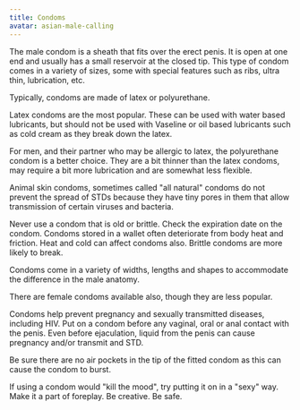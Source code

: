 ```yaml
---
title: Condoms
avatar: asian-male-calling
---
```


The male condom is a sheath that fits over the erect penis. It is open
at one end and usually has a small reservoir at the closed tip. This
type of condom comes in a variety of sizes, some with special features
such as ribs, ultra thin, lubrication, etc.

Typically, condoms are made of latex or polyurethane.

Latex condoms are the most popular. These can be used with water based
lubricants, but should not be used with Vaseline or oil based lubricants
such as cold cream as they break down the latex.

For men, and their partner who may be allergic to latex, the
polyurethane condom is a better choice. They are a bit thinner than the
latex condoms, may require a bit more lubrication and are somewhat less
flexible.

Animal skin condoms, sometimes called "all natural" condoms do not
prevent the spread of STDs because they have tiny pores in them that
allow transmission of certain viruses and bacteria.

Never use a condom that is old or brittle. Check the expiration date on
the condom. Condoms stored in a wallet often deteriorate from body heat
and friction. Heat and cold can affect condoms also. Brittle condoms are
more likely to break.

Condoms come in a variety of widths, lengths and shapes to accommodate
the difference in the male anatomy.

There are female condoms available also, though they are less popular.

Condoms help prevent pregnancy and sexually transmitted diseases,
including HIV. Put on a condom before any vaginal, oral or anal contact
with the penis. Even before ejaculation, liquid from the penis can cause
pregnancy and/or transmit and STD.

Be sure there are no air pockets in the tip of the fitted condom as this
can cause the condom to burst.

If using a condom would "kill the mood", try putting it on in a "sexy"
way. Make it a part of foreplay. Be creative. Be safe.

